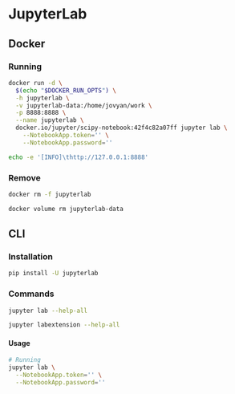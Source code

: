 # JupyterLab

## Docker

### Running

```sh
docker run -d \
  $(echo "$DOCKER_RUN_OPTS") \
  -h jupyterlab \
  -v jupyterlab-data:/home/jovyan/work \
  -p 8888:8888 \
  --name jupyterlab \
  docker.io/jupyter/scipy-notebook:42f4c82a07ff jupyter lab \
    --NotebookApp.token='' \
    --NotebookApp.password=''
```

```sh
echo -e '[INFO]\thttp://127.0.0.1:8888'
```

### Remove

```sh
docker rm -f jupyterlab

docker volume rm jupyterlab-data
```

## CLI

### Installation

```sh
pip install -U jupyterlab
```

### Commands

```sh
jupyter lab --help-all
```

```sh
jupyter labextension --help-all
```

#### Usage

```sh
# Running
jupyter lab \
  --NotebookApp.token='' \
  --NotebookApp.password=''
```
